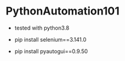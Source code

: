# PythonAutomation101

- tested with python3.8

- pip install selenium==3.141.0
- pip install pyautogui==0.9.50